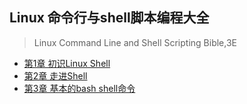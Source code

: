 ## Linux 命令行与shell脚本编程大全
> Linux Command Line and Shell Scripting Bible,3E


 * [第1章 初识Linux Shell](Linux_command_line_and_shell_scripting_bible,3E/Chapter_1_First_Introduction_to_Linux_shell.md)
 * [第2章 走进Shell](Linux_command_line_and_shell_scripting_bible,3E/Chapter_2_go_into_shell.md)
 * [第3章 基本的bash shell命令](Linux_command_line_and_shell_scripting_bible,3E/Chapter_3_basic_bash_shell.md)